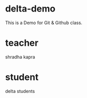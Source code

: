 # delta-demo
This is a Demo for Git &amp; Github class.

# teacher
shradha kapra

# student
delta students